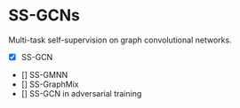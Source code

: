 # SS-GCNs
Multi-task self-supervision on graph convolutional networks.
- [x] SS-GCN
- [] SS-GMNN
- [] SS-GraphMix
- [] SS-GCN in adversarial training

